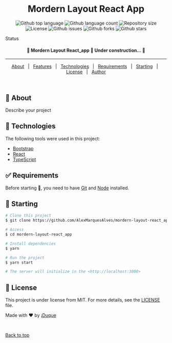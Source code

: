 <!-- <div align="center" id="top">
  <img src="./.github/app.gif" alt="Mordern Layout React_app" />

&#xa0;

  <a href="https://mordernlayoutreact_app.netlify.app">Demo</a>
</div> -->

<h1 align="center">Mordern Layout React App</h1>

<p align="center">
  <img alt="Github top language" src="https://img.shields.io/github/languages/top/AlexMarquesAlves/mordern-layout-react_app?color=56BEB8">

  <img alt="Github language count" src="https://img.shields.io/github/languages/count/AlexMarquesAlves/mordern-layout-react_app?color=56BEB8">

  <img alt="Repository size" src="https://img.shields.io/github/repo-size/AlexMarquesAlves/mordern-layout-react_app?color=56BEB8">

  <img alt="License" src="https://img.shields.io/github/license/AlexMarquesAlves/mordern-layout-react_app?color=56BEB8">

  <img alt="Github issues" src="https://img.shields.io/github/issues/AlexMarquesAlves/mordern-layout-react_app?color=56BEB8" />

  <img alt="Github forks" src="https://img.shields.io/github/forks/AlexMarquesAlves/mordern-layout-react_app?color=56BEB8" />

  <img alt="Github stars" src="https://img.shields.io/github/stars/AlexMarquesAlves/mordern-layout-react_app?color=56BEB8" />
</p>

Status

<h4 align="center">
	🚧  Mordern Layout React_app 🚀 Under construction...  🚧
</h4>

<hr>

<p align="center">
  <a href="#dart-about">About</a> &#xa0; | &#xa0;
  <a href="#sparkles-features">Features</a> &#xa0; | &#xa0;
  <a href="#rocket-technologies">Technologies</a> &#xa0; | &#xa0;
  <a href="#white_check_mark-requirements">Requirements</a> &#xa0; | &#xa0;
  <a href="#checkered_flag-starting">Starting</a> &#xa0; | &#xa0;
  <a href="#memo-license">License</a> &#xa0; | &#xa0;
  <a href="https://github.com/AlexMarquesAlves" target="_blank">Author</a>
</p>

<br>

## :dart: About

Describe your project

<!-- ## :sparkles: Features

:heavy_check_mark: Feature 1;\
:heavy_check_mark: Feature 2;\
:heavy_check_mark: Feature 3; -->

## :rocket: Technologies

The following tools were used in this project:

-   [Bootstrap](https://react-bootstrap.github.io/)
-   [React](https://pt-br.reactjs.org/)
-   [TypeScript](https://www.typescriptlang.org/)

## :white_check_mark: Requirements

Before starting :checkered_flag:, you need to have [Git](https://git-scm.com) and [Node](https://nodejs.org/en/) installed.

## :checkered_flag: Starting

```bash
# Clone this project
$ git clone https://github.com/AlexMarquesAlves/mordern-layout-react_app

# Access
$ cd mordern-layout-react_app

# Install dependencies
$ yarn

# Run the project
$ yarn start

# The server will initialize in the <http://localhost:3000>
```

## :memo: License

This project is under license from MIT. For more details, see the [LICENSE](LICENSE.md) file.

Made with :heart: by <a href="https://github.com/AlexMarquesAlves" target="_blank">¡Duque</a>

&#xa0;

<a href="#top">Back to top</a>

